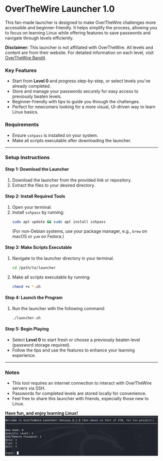 # OverTheWire Launcher 1.0  

This fan-made launcher is designed to make OverTheWire challenges more accessible and beginner-friendly. It helps simplify the process, allowing you to focus on learning Linux while offering features to save passwords and navigate through levels efficiently.  

**Disclaimer:** This launcher is not affiliated with OverTheWire. All levels and content are from their website. For detailed information on each level, visit [OverTheWire Bandit](https://overthewire.org/wargames/bandit/).  

### Key Features  
- Start from **Level 0** and progress step-by-step, or select levels you’ve already completed.  
- Store and manage your passwords securely for easy access to previously beaten levels.  
- Beginner-friendly with tips to guide you through the challenges.  
- Perfect for newcomers looking for a more visual, UI-driven way to learn Linux basics.  

### Requirements  
- Ensure `sshpass` is installed on your system.  
- Make all scripts executable after downloading the launcher.  

---

### **Setup Instructions**  

#### Step 1: Download the Launcher  
1. Download the launcher from the provided link or repository.  
2. Extract the files to your desired directory.  

#### Step 2: Install Required Tools  
1. Open your terminal.  
2. Install `sshpass` by running:  
   ```bash
   sudo apt update && sudo apt install sshpass
   ```  
   (For non-Debian systems, use your package manager, e.g., `brew` on macOS or `yum` on Fedora.)  

#### Step 3: Make Scripts Executable  
1. Navigate to the launcher directory in your terminal.  
   ```bash
   cd /path/to/launcher
   ```  
2. Make all scripts executable by running:  
   ```bash
   chmod +x *.sh
   ```  

#### Step 4: Launch the Program  
1. Run the launcher with the following command:  
   ```bash
   ./launcher.sh
   ```  

#### Step 5: Begin Playing  
- Select **Level 0** to start fresh or choose a previously beaten level (password storage required).  
- Follow the tips and use the features to enhance your learning experience.  

---

### Notes  
- This tool requires an internet connection to interact with OverTheWire servers via SSH.  
- Passwords for completed levels are stored locally for convenience.  
- Feel free to share this launcher with friends, especially those new to Linux.  

**Have fun, and enjoy learning Linux!**  
![](OverTheWireLauncher.png)  
